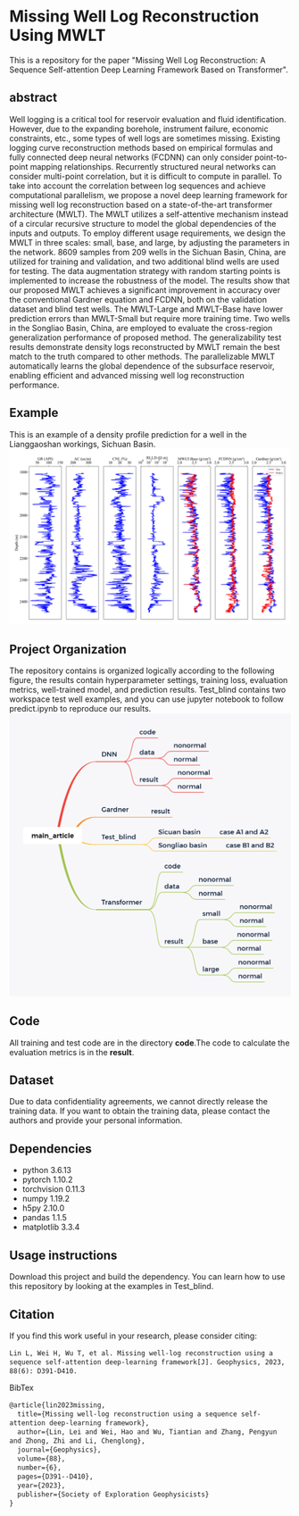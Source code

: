 # Missing Well Log Reconstruction Using MWLT
This is a repository for the paper "Missing Well Log Reconstruction: A Sequence Self-attention Deep Learning Framework Based on Transformer".

## abstract
Well logging is a critical tool for reservoir evaluation and fluid identification. However, due to the expanding borehole, instrument failure, economic constraints, etc., some types of well logs are sometimes missing. Existing logging curve reconstruction methods based on empirical formulas and fully connected deep neural networks (FCDNN) can only consider point-to-point mapping relationships. Recurrently structured neural networks can consider multi-point correlation, but it is difficult to compute in parallel. To take into account the correlation between log sequences and achieve computational parallelism, we propose a novel deep learning framework for missing well log reconstruction based on a state-of-the-art transformer architecture (MWLT). The MWLT utilizes a self-attentive mechanism instead of a circular recursive structure to model the global dependencies of the inputs and outputs. To employ different usage requirements, we design the MWLT in three scales: small, base, and large, by adjusting the parameters in the network. 8609 samples from 209 wells in the Sichuan Basin, China, are utilized for training and validation, and two additional blind wells are used for testing. The data augmentation strategy with random starting points is implemented to increase the robustness of the model. The results show that our proposed MWLT achieves a significant improvement in accuracy over the conventional Gardner equation and FCDNN, both on the validation dataset and blind test wells. The MWLT-Large and MWLT-Base have lower prediction errors than MWLT-Small but require more training time. Two wells in the Songliao Basin, China, are employed to evaluate the cross-region generalization performance of proposed method. The generalizability test results demonstrate density logs reconstructed by MWLT remain the best match to the truth compared to other methods. The parallelizable MWLT automatically learns the global dependence of the subsurface reservoir, enabling efficient and advanced missing well log reconstruction performance.
## Example
This is an example of a density profile prediction for a well in the Lianggaoshan workings, Sichuan Basin.
![image](https://github.com/leilin1995/MWLT-Transformer-based-Missing-Well-Log-Prediction/blob/master/main_article/Test_blind/Lianggaoshan/A1.png)

## Project Organization
The repository contains is organized logically according to the following figure, the results contain hyperparameter settings, training loss, evaluation metrics, well-trained model, and prediction results.
Test_blind contains two workspace test well examples, and you can use jupyter notebook to follow predict.ipynb to reproduce our results.
![image](https://github.com/leilin1995/MWLT-Transformer-based-Missing-Well-Log-Prediction/blob/master/main_article.png)


## Code

All training and test code are in the directory **code**.The code to calculate the evaluation metrics is in the **result**.

## Dataset

Due to data confidentiality agreements, we cannot directly release the training data. If you want to obtain the training data, please contact the authors and provide your personal information.

## Dependencies

* python 3.6.13
* pytorch 1.10.2
* torchvision 0.11.3
* numpy 1.19.2
* h5py 2.10.0
* pandas 1.1.5
* matplotlib 3.3.4

## Usage instructions
Download this project and build the dependency.
You can learn how to use this repository by looking at the examples in Test_blind.

## Citation

If you find this work useful in your research, please consider citing:

```
Lin L, Wei H, Wu T, et al. Missing well-log reconstruction using a sequence self-attention deep-learning framework[J]. Geophysics, 2023, 88(6): D391-D410.
```

BibTex

```
@article{lin2023missing,
  title={Missing well-log reconstruction using a sequence self-attention deep-learning framework},
  author={Lin, Lei and Wei, Hao and Wu, Tiantian and Zhang, Pengyun and Zhong, Zhi and Li, Chenglong},
  journal={Geophysics},
  volume={88},
  number={6},
  pages={D391--D410},
  year={2023},
  publisher={Society of Exploration Geophysicists}
}

```
